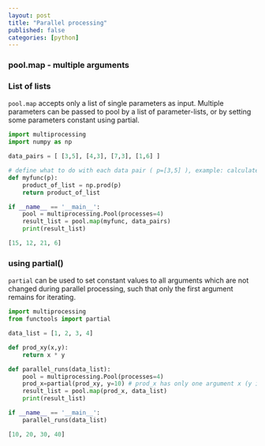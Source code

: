 ```yaml
---
layout: post
title: "Parallel processing"
published: false
categories: [python]
---
```


### pool.map - multiple arguments

### List of lists
`pool.map` accepts only a list of single parameters as input. Multiple parameters can be passed to pool by a list of parameter-lists, or by setting some parameters constant using partial.

```python
import multiprocessing
import numpy as np

data_pairs = [ [3,5], [4,3], [7,3], [1,6] ]

# define what to do with each data pair ( p=[3,5] ), example: calculate product
def myfunc(p):
    product_of_list = np.prod(p)
    return product_of_list

if __name__ == '__main__':
    pool = multiprocessing.Pool(processes=4)
    result_list = pool.map(myfunc, data_pairs)
    print(result_list)

[15, 12, 21, 6]
```

### using partial()
`partial` can be used to set constant values to all arguments which are not changed during parallel processing, such that only the first argument remains for iterating.

```python
import multiprocessing
from functools import partial

data_list = [1, 2, 3, 4]

def prod_xy(x,y):
    return x * y

def parallel_runs(data_list):
    pool = multiprocessing.Pool(processes=4)
    prod_x=partial(prod_xy, y=10) # prod_x has only one argument x (y is fixed to 10)
    result_list = pool.map(prod_x, data_list)
    print(result_list)

if __name__ == '__main__':
    parallel_runs(data_list)

[10, 20, 30, 40]
```

[1]: https://sites.google.com/site/python3tutorial/multiprocessing_map " Parallel processing"

[2]: https://stackoverflow.com/questions/25553919/passing-multiple-parameters-to-pool-map-function-in-python "Passing multiple parameters to pool.map()"

[3]: https://sites.google.com/site/python3tutorial/multiprocessing_map/multiprocessing_partial_function_multiple_arguments "pool.map - multiple arguments"
